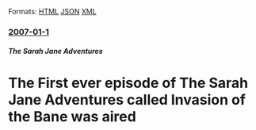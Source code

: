 
Formats: [HTML](/news/2007/01/1/the-first-ever-episode-of-the-sarah-jane-adventures-called-invasion-of-the-bane-was-aired.html)  [JSON](/news/2007/01/1/the-first-ever-episode-of-the-sarah-jane-adventures-called-invasion-of-the-bane-was-aired.json)  [XML](/news/2007/01/1/the-first-ever-episode-of-the-sarah-jane-adventures-called-invasion-of-the-bane-was-aired.xml)  

### [2007-01-1](/news/2007/01/1/index.md)

##### The Sarah Jane Adventures
#  The First ever episode of The Sarah Jane Adventures called Invasion of the Bane was aired



